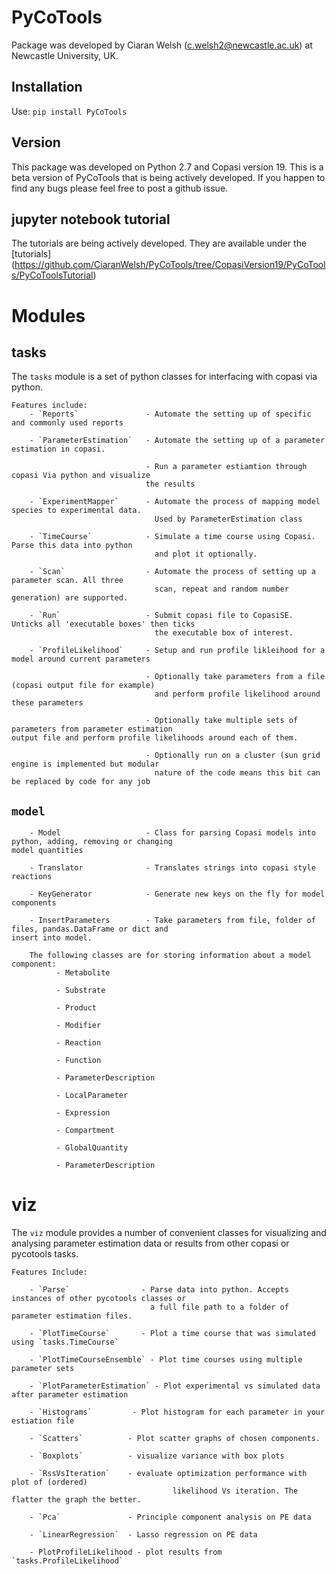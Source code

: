 # PyCoTools

Package was developed by Ciaran Welsh (c.welsh2@newcastle.ac.uk) at Newcastle University, UK. 


## Installation 
Use:
    `pip install PyCoTools` 
        
## Version 
        
This package was developed on Python 2.7 and Copasi version 19. This is a beta version of PyCoTools that is being actively developed. If you happen to find any bugs please feel free to post a github issue.

## jupyter notebook tutorial
The tutorials are being actively developed. They are available under the [tutorials] (https://github.com/CiaranWelsh/PyCoTools/tree/CopasiVersion19/PyCoTools/PyCoToolsTutorial)


# Modules

## tasks

The `tasks` module is a set of python classes for interfacing with copasi via python. 


    Features include:
        - `Reports`               - Automate the setting up of specific and commonly used reports
        
        - `ParameterEstimation`   - Automate the setting up of a parameter estimation in copasi. 
                                
                                  - Run a parameter estiamtion through copasi Via python and visualize 
                                  the results
        
        - `ExperimentMapper`      - Automate the process of mapping model species to experimental data. 
                                    Used by ParameterEstimation class
        
        - `TimeCourse`            - Simulate a time course using Copasi. Parse this data into python 
                                    and plot it optionally. 
        
        - `Scan`                  - Automate the process of setting up a parameter scan. All three 
                                    scan, repeat and random number generation) are supported. 
        
        - `Run`                   - Submit copasi file to CopasiSE. Unticks all 'executable boxes' then ticks 
                                    the executable box of interest. 
                                  
        - `ProfileLikelihood`     - Setup and run profile likleihood for a model around current parameters
                                
                                  - Optionally take parameters from a file (copasi output file for example) 
                                    and perform profile likelihood around these parameters
                                
                                  - Optionally take multiple sets of parameters from parameter estimation                                        output file and perform profile likelihoods around each of them. 
                                
                                  - Optionally run on a cluster (sun grid engine is implemented but modular 
                                    nature of the code means this bit can be replaced by code for any job
## `model`  
        
        - Model                   - Class for parsing Copasi models into python, adding, removing or changing                                     model quantities
        
        - Translator              - Translates strings into copasi style reactions
        
        - KeyGenerator            - Generate new keys on the fly for model components
        
        - InsertParameters        - Take parameters from file, folder of files, pandas.DataFrame or dict and                                     insert into model. 
        
        The following classes are for storing information about a model component:
              - Metabolite  
        
              - Substrate
              
              - Product
              
              - Modifier
              
              - Reaction
              
              - Function
              
              - ParameterDescription
              
              - LocalParameter
              
              - Expression
              
              - Compartment
              
              - GlobalQuantity
              
              - ParameterDescription
              
                                  
# viz 

The `viz` module provides a number of convenient classes for visualizing and analysing parameter estimation data or results from other copasi or pycotools tasks. 
    
    Features Include:
        
        - `Parse`                - Parse data into python. Accepts instances of other pycotools classes or
                                   a full file path to a folder of parameter estimation files. 
        
        - `PlotTimeCourse`       - Plot a time course that was simulated using `tasks.TimeCourse`
        
        - `PlotTimeCourseEnsemble` - Plot time courses using multiple parameter sets
        
        - `PlotParameterEstimation` - Plot experimental vs simulated data after parameter estimation
        
        - `Histograms`         - Plot histogram for each parameter in your estiation file
        
        - `Scatters`          - Plot scatter graphs of chosen components. 
        
        - `Boxplots`          - visualize variance with box plots
        
        - `RssVsIteration`    - evaluate optimization performance with plot of (ordered) 
                                        likelihood Vs iteration. The flatter the graph the better. 
        
        - `Pca`               - Principle component analysis on PE data

      	- `LinearRegression`  - Lasso regression on PE data 
      	
      	- PlotProfileLikelihood - plot results from `tasks.ProfileLikelihood`
 